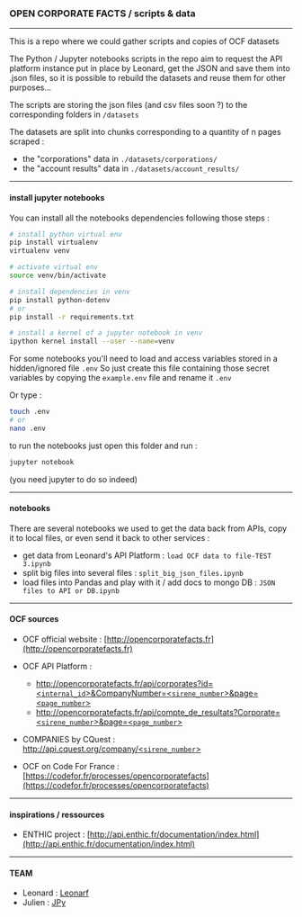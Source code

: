 ### OPEN CORPORATE FACTS / scripts & data
-------------------

This is a repo where we could gather scripts and copies of OCF datasets

The Python / Jupyter notebooks scripts in the repo aim to request the API platform instance put in place by Leonard, get the JSON and save them into .json files, so it is possible to rebuild the datasets and reuse them for other purposes...

The scripts are storing the json files (and csv files soon ?) to the corresponding folders in `/datasets`

The datasets are split into chunks corresponding to a quantity of n pages scraped : 

- the "corporations" data in `./datasets/corporations/`
- the "account results" data in `./datasets/account_results/`

----------
#### install jupyter notebooks

You can install all the notebooks dependencies following those steps : 

```bash
# install python virtual env
pip install virtualenv
virtualenv venv

# activate virtual env
source venv/bin/activate

# install dependencies in venv
pip install python-dotenv
# or
pip install -r requirements.txt

# install a kernel of a jupyter notebook in venv
ipython kernel install --user --name=venv

``` 

For some notebooks you'll need to load and access variables stored in a hidden/ignored file `.env`
So just create this file containing those secret variables by copying the `example.env` file and rename it `.env`

Or type :

```bash
touch .env
# or
nano .env
``` 


to run the notebooks just open this folder and run : 

```bash
jupyter notebook
```

(you need jupyter to do so indeed)



----------
#### notebooks 

There are several notebooks we used to get the data back from APIs, copy it to local files, or even send it back to other services : 

- get data from Leonard's API Platform : `load OCF data to file-TEST 3.ipynb`
- split big files into several files : `split_big_json_files.ipynb`
- load files into Pandas and play with it / add docs to mongo DB : `JSON files to API or DB.ipynb`

----------
#### OCF sources 

- OCF official website : [http://opencorporatefacts.fr](http://opencorporatefacts.fr)

- OCF API Platform : 
	- [http://opencorporatefacts.fr/api/corporates?id=<`internal_id`>&CompanyNumber=<`sirene_number`>&page=<`page_number`>](http://opencorporatefacts.fr/api)
	- [http://opencorporatefacts.fr/api/compte_de_resultats?Corporate=<`sirene_number`>&page=<`page_number`>](http://opencorporatefacts.fr/api)

- COMPANIES by CQuest : [http://api.cquest.org/company/<`sirene_number`>](http://api.cquest.org/company/832277370)

- OCF on Code For France : [https://codefor.fr/processes/opencorporatefacts](https://codefor.fr/processes/opencorporatefacts)


------------
#### inspirations / ressources 

- ENTHIC project : [http://api.enthic.fr/documentation/index.html](http://api.enthic.fr/documentation/index.html)


------------
#### TEAM

- Leonard : [Leonarf](https://github.com/leonarf)
- Julien : [JPy](https://github.com/JulienParis)  


